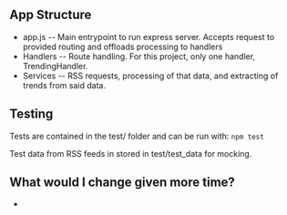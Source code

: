 ## App Structure

* app.js -- Main entrypoint to run express server. Accepts request to provided routing and offloads processing to handlers
* Handlers -- Route handling. For this project, only one handler, TrendingHandler.
* Services -- RSS requests, processing of that data, and extracting of trends from said data.

## Testing

Tests are contained in the test/ folder and can be run with:
```npm test```

Test data from RSS feeds in stored in test/test_data for mocking.

## What would I change given more time?

* 


